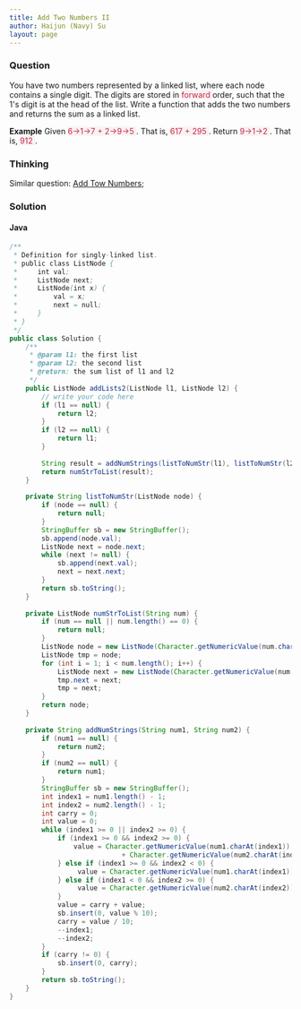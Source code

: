 ```yaml
---
title: Add Two Numbers II
author: Haijun (Navy) Su
layout: page
---
```

### Question
You have two numbers represented by a linked list, where each node contains a single digit. The digits are stored in <font style="color: #C72541; background: #F9F2F4;">forward </font>order, such that the 1's digit is at the head of the list. Write a function that adds the two numbers and returns the sum as a linked list.

**Example**
Given <font style="color: #C72541; background: #F9F2F4;">6->1->7 + 2->9->5 </font>. That is, <font style="color: #C72541; background: #F9F2F4;">617 + 295 </font>.
Return <font style="color: #C72541; background: #F9F2F4;">9->1->2 </font>. That is, <font style="color: #C72541; background: #F9F2F4;">912 </font>.

### Thinking
Similar question: [Add Tow Numbers](/lintcodes/add-two-numbers/);

### Solution
#### Java
~~~ java
/**
 * Definition for singly-linked list.
 * public class ListNode {
 *     int val;
 *     ListNode next;
 *     ListNode(int x) {
 *         val = x;
 *         next = null;      
 *     }
 * }
 */
public class Solution {
    /**
     * @param l1: the first list
     * @param l2: the second list
     * @return: the sum list of l1 and l2 
     */
    public ListNode addLists2(ListNode l1, ListNode l2) {
        // write your code here
        if (l1 == null) {
            return l2;
        }
        if (l2 == null) {
            return l1;
        }
        
        String result = addNumStrings(listToNumStr(l1), listToNumStr(l2));
        return numStrToList(result);
    }  
    
    private String listToNumStr(ListNode node) {
        if (node == null) {
            return null;
        }
        StringBuffer sb = new StringBuffer();
        sb.append(node.val);
        ListNode next = node.next;
        while (next != null) {
            sb.append(next.val);
            next = next.next;
        }
        return sb.toString();
    }
    
    private ListNode numStrToList(String num) {
        if (num == null || num.length() == 0) {
            return null;
        }
        ListNode node = new ListNode(Character.getNumericValue(num.charAt(0)));
        ListNode tmp = node;
        for (int i = 1; i < num.length(); i++) {
            ListNode next = new ListNode(Character.getNumericValue(num.charAt(i)));
            tmp.next = next;
            tmp = next;
        }
        return node;
    }
    
    private String addNumStrings(String num1, String num2) {
        if (num1 == null) {
            return num2;
        }
        if (num2 == null) {
            return num1;
        }
        StringBuffer sb = new StringBuffer();
        int index1 = num1.length() - 1;
        int index2 = num2.length() - 1;
        int carry = 0;
        int value = 0;
        while (index1 >= 0 || index2 >= 0) {
            if (index1 >= 0 && index2 >= 0) {
                value = Character.getNumericValue(num1.charAt(index1))
                            + Character.getNumericValue(num2.charAt(index2));
            } else if (index1 >= 0 && index2 < 0) {
                 value = Character.getNumericValue(num1.charAt(index1));
            } else if (index1 < 0 && index2 >= 0) {
                 value = Character.getNumericValue(num2.charAt(index2));
            }
            value = carry + value;
            sb.insert(0, value % 10);
            carry = value / 10;
            --index1;
            --index2;
        }
        if (carry != 0) {
            sb.insert(0, carry);
        }
        return sb.toString();
    }
}
~~~
